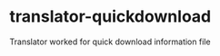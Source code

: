 translator-quickdownload
========================

Translator worked for quick download information file
